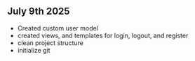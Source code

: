 ## July 9th 2025
- Created custom user model 
- created views, and templates for login, logout, and register
- clean project structure
- initialize git